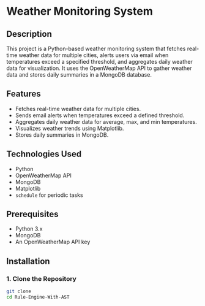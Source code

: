 # Weather Monitoring System

## Description
This project is a Python-based weather monitoring system that fetches real-time weather data for multiple cities, alerts users via email when temperatures exceed a specified threshold, and aggregates daily weather data for visualization. It uses the OpenWeatherMap API to gather weather data and stores daily summaries in a MongoDB database.

## Features
- Fetches real-time weather data for multiple cities.
- Sends email alerts when temperatures exceed a defined threshold.
- Aggregates daily weather data for average, max, and min temperatures.
- Visualizes weather trends using Matplotlib.
- Stores daily summaries in MongoDB.

## Technologies Used
- Python
- OpenWeatherMap API
- MongoDB
- Matplotlib
- `schedule` for periodic tasks

## Prerequisites
- Python 3.x
- MongoDB
- An OpenWeatherMap API key

## Installation

### 1. Clone the Repository
```bash
git clone 
cd Rule-Engine-With-AST
